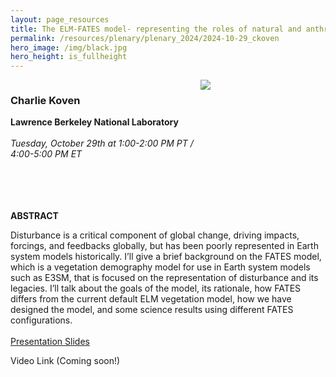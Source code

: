 ```yaml
---
layout: page_resources
title: The ELM-FATES model- representing the roles of natural and anthropogenic disturbance in the Earth system 
permalink: /resources/plenary/plenary_2024/2024-10-29_ckoven
hero_image: /img/black.jpg
hero_height: is_fullheight
---
```

<style>
    .cont {
      display: flex;
      flex-wrap: wrap;
    }

.col1 {
      flex: 3; 
      min-width: 200px;
    }

.col2 {
      flex: 1;
      min-width: 200px;
    }

</style>

<body>
    <div class="cont">
      <div class="col1">
        <h3><strong>Charlie Koven</strong></h3>
        <b>Lawrence Berkeley National Laboratory</b>
        <br><br>
        <em>Tuesday, October 29th at 1:00-2:00 PM PT / 4:00-5:00 PM ET</em><br>
        <br><br>
      </div>
        <div class="col2">
            <img src="../../../../img/photos/ckoven.png" align="center"><br>
        </div>
    </div><br><br>
</body>

**ABSTRACT**

Disturbance is a critical component of global change, driving impacts, forcings, and feedbacks globally, but has been poorly represented in Earth system models historically. I’ll give a brief background on the FATES model, which is a vegetation demography model for use in Earth system models such as E3SM, that is focused on the representation of disturbance and its legacies. I’ll talk about the goals of the model, its rationale, how FATES differs from the current default ELM vegetation model, how we have designed the model, and some science results using different FATES configurations.
<br><br>
[Presentation Slides](../Slides/ckoven_2024-10-29.pdf)

Video Link (Coming soon!)
